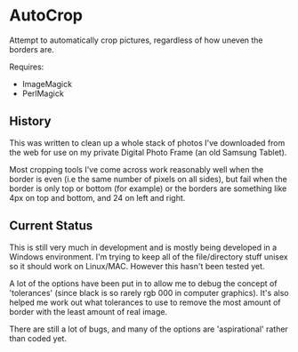 # AutoCrop
 Attempt to automatically crop pictures, regardless of how uneven the borders are.
 
 Requires:
   * ImageMagick
   * PerlMagick
 
History
------- 
 This was written to clean up a whole stack of photos I've downloaded from the web for use on my private Digital Photo Frame (an old Samsung Tablet).
 
 Most cropping tools I've come across work reasonably well when the border is even (i.e the same number of pixels on all sides), but fail when the border is only top or bottom (for example) or the borders are something like 4px on top and bottom, and 24 on left and right.
 
 Current Status
 --------------
 This is still very much in development and is mostly being developed in a Windows environment.  I'm trying to keep all of the file/directory stuff unisex so it should work on Linux/MAC.  However this hasn't been tested yet.
 
 A lot of the options have been put in to allow me to debug the concept of 'tolerances' (since black is so rarely rgb 000 in computer graphics).  It's also helped me work out what tolerances to use to remove the most amount of border with the least amount of real image.
 
 There are still a lot of bugs, and many of the options are 'aspirational' rather than coded yet.
 
 
